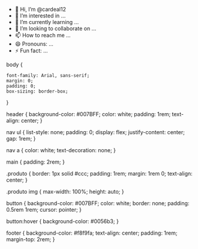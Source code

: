 - 👋 Hi, I’m @cardeal12
- 👀 I’m interested in ...
- 🌱 I’m currently learning ...
- 💞️ I’m looking to collaborate on ...
- 📫 How to reach me ...
- 😄 Pronouns: ...
- ⚡ Fun fact: ...

<!---
cardeal12/cardeal12 is a ✨ special ✨ repository because its `README.md` (this file) appears on your GitHub profile.
You can click the Preview link to take a look at your changes.
--->body {
    font-family: Arial, sans-serif;
    margin: 0;
    padding: 0;
    box-sizing: border-box;
}

header {
    background-color: #007BFF;
    color: white;
    padding: 1rem;
    text-align: center;
}

nav ul {
    list-style: none;
    padding: 0;
    display: flex;
    justify-content: center;
    gap: 1rem;
}

nav a {
    color: white;
    text-decoration: none;
}

main {
    padding: 2rem;
}

.produto {
    border: 1px solid #ccc;
    padding: 1rem;
    margin: 1rem 0;
    text-align: center;
}

.produto img {
    max-width: 100%;
    height: auto;
}

button {
    background-color: #007BFF;
    color: white;
    border: none;
    padding: 0.5rem 1rem;
    cursor: pointer;
}

button:hover {
    background-color: #0056b3;
}

footer {
    background-color: #f8f9fa;
    text-align: center;
    padding: 1rem;
    margin-top: 2rem;
}

